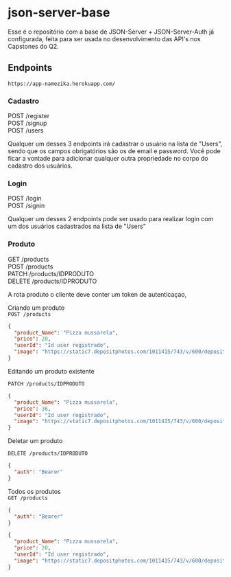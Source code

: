 # json-server-base

Esse é o repositório com a base de JSON-Server + JSON-Server-Auth já configurada, feita para ser usada no desenvolvimento das API's nos Capstones do Q2.

## Endpoints

`https://app-namezika.herokuapp.com/`

### Cadastro

POST /register <br/>
POST /signup <br/>
POST /users

Qualquer um desses 3 endpoints irá cadastrar o usuário na lista de "Users", sendo que os campos obrigatórios são os de email e password.
Você pode ficar a vontade para adicionar qualquer outra propriedade no corpo do cadastro dos usuários.

### Login

POST /login <br/>
POST /signin

Qualquer um desses 2 endpoints pode ser usado para realizar login com um dos usuários cadastrados na lista de "Users"

### Produto

GET /products <br/>
POST /products <br/>
PATCH /products/IDPRODUTO <br/>
DELETE /products/IDPRODUTO

A rota produto o cliente deve conter um token de autenticaçao,

Criando um produto <br/>
`POST /products `

```json
{
  "product_Name": "Pizza mussarela",
  "price": 20,
  "userId": "Id user registrado",
  "image": "https://static7.depositphotos.com/1011415/743/v/600/depositphotos_7438540-stock-illustration-cheeseburger.jpg"
}
```

Editando um produto existente <br/>

`PATCH /products/IDPRODUTO`

```json
{
  "product_Name": "Pizza mussarela",
  "price": 36,
  "userId": "Id user registrado",
  "image": "https://static7.depositphotos.com/1011415/743/v/600/depositphotos_7438540-stock-illustration-cheeseburger.jpg"
}
```

Deletar um produto

`DELETE /products/IDPRODUTO `

```json
{
  "auth": "Bearer"
}
```

Todos os produtos<br/>
`GET /products `

```json
{
  "auth": "Bearer"
}

{
  "product_Name": "Pizza mussarela",
  "price": 20,
  "userId": "Id user registrado",
  "image": "https://static7.depositphotos.com/1011415/743/v/600/depositphotos_7438540-stock-illustration-cheeseburger.jpg"
}
```
